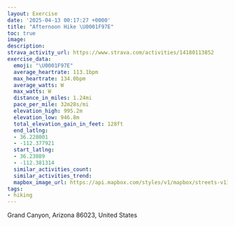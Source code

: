 ```yaml
---
layout: Exercise
date: '2025-04-13 00:17:27 +0000'
title: "Afternoon Hike \U0001F97E"
toc: true
image:
description:
strava_activity_url: https://www.strava.com/activities/14180113852
exercise_data:
  emoji: "\U0001F97E"
  average_heartrate: 113.1bpm
  max_heartrate: 134.0bpm
  average_watts: W
  max_watts: W
  distance_in_miles: 1.24mi
  pace_per_mile: 32m28s/mi
  elevation_high: 995.2m
  elevation_low: 946.8m
  total_elevation_gain_in_feet: 128ft
  end_latlng:
  - 36.228001
  - -112.377921
  start_latlng:
  - 36.23889
  - -112.381314
  similar_activities_count:
  similar_activities_trend:
  mapbox_image_url: https://api.mapbox.com/styles/v1/mapbox/streets-v11/static/path-5+787af2-1.0(gyd%7CEdd%7ClT%40IAc%40%40%5DOo%40D_%40JUTEXBd%40Xh%40JHFNG%60%40LPNV%3FFBPSRMLCNAHDL%3FJGfAOPJXOAQBQPq%40RELBJ%3FNFR%40j%40a%40RWNGHIVERRANLXBPl%40GNML%3FFGHC%5C%3FVRJZLVB%40DCJ%40ZA%5CVH%40JHF%40V%5CPh%40DBRC%60%40HZLRDRJ%5CVPXDRNJNFRRJC%40CB%3FJPJBHJHDREDYHALL%40H%40AHh%40LBFQJMDy%40Gk%40Sy%40%3FUD%5BDMDCL%3F%60%40OJi%40TYPe%40LKDi%40JS),pin-s-s+e5b22e(-112.37971,36.23844),pin-s-f+89ae00(-112.37800000000001,36.23062999999996)/auto/800x800?access_token=pk.eyJ1Ijoiam9zaGJlY2ttYW4iLCJhIjoiY205eWR2aDd1MWZ6djJrbXc4a3M0bWZleiJ9.XiG9OWkNcZk2QzjJbxLB4A
tags:
- hiking
---
```




Grand Canyon, Arizona 86023, United States
